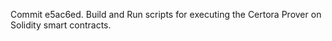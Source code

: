 Commit e5ac6ed.                    Build and Run scripts for executing the Certora Prover on Solidity smart contracts.